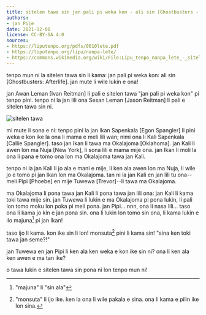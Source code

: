 ```yaml
---
title: sitelen tawa sin jan pali pi weka kon - ali sin [Ghostbusters - Afterlife]
authors:
- jan Pije
date: 2021-12-08
license: CC-BY-SA 4.0
sources:
- https://liputenpo.org/pdfs/0010lete.pdf
- https://liputenpo.org/lipu/nanpa-lete/
- https://commons.wikimedia.org/wiki/File:Lipu_tenpo_nanpa_lete_-_sitelen_tawa.png
---
```


tenpo mun ni la sitelen tawa sin li kama: jan pali pi weka kon: ali sin [Ghostbusters: Afterlife]. jan mute li wile lukin e ona!

jan Awan Leman [Ivan Reitman] li pali e sitelen tawa "jan pali pi weka kon" pi tenpo pini. tenpo ni la jan lili ona Sesan Leman [Jason Reitman] li pali e sitelen tawa sin ni.

![sitelen tawa](https://upload.wikimedia.org/wikipedia/commons/c/cf/Lipu_tenpo_nanpa_lete_-_sitelen_tawa.png)

mi mute li sona e ni: tenpo pini la jan Ikan Sapenkala [Egon Spangler] li pini weka e kon ike la ona li mama e meli lili wan; nimi ona li Kali Sapenkala [Callie Spangler]. taso jan Ikan li tawa ma Okalajoma [Oklahoma]. jan Kali li awen lon ma Nuja [New York], li sona lili e mama mije ona. jan Ikan li moli la ona li pana e tomo ona lon ma Okalajoma tawa jan Kali.

tenpo ni la jan Kali li jo ala e mani e mije, li ken ala awen lon ma Nuja, li wile jo e tomo pi jan Ikan lon ma Okalajoma. tan ni la jan Kali en jan lili tu ona--meli Pipi [Phoebe] en mije Tuwewa [Trevor]--li tawa ma Okalajoma.

ma Okalajoma li pona tawa jan Kali li pona tawa jan lili ona: jan Kali li kama toki tawa mije sin. jan Tuwewa li lukin e ma Okalajoma pi pona lukin, li pali lon tomo moku lon poka pi meli pona. jan Pipi... nnn, ona li nasa lili... taso ona li kama jo kin e jan pona sin. ona li lukin lon tomo sin ona, li kama lukin e ilo majuna[^1] pi jan Ikan!

taso ijo li kama. kon ike sin li lon! monsuta[^2] pini li kama sin! "sina ken toki tawa jan seme?!"

jan Tuwewa en jan Pipi li ken ala ken weka e kon ike sin ni? ona li ken ala ken awen e ma tan ike?

o tawa lukin e sitelen tawa sin pona ni lon tenpo mun ni!

[^1]: "majuna" li "sin ala"

[^2]: "monsuta" li ijo ike. ken la ona li wile pakala e sina. ona li kama e pilin ike lon sina.